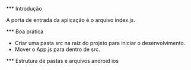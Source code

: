 *** Introdução

A porta de entrada da aplicação é o arquivo index.js.

*** Boa prática

- Criar uma pasta src na raiz do projeto para iniciar o desenvolvimento.
- Mover o App.js para dentro de src.


*** Estrutura de pastas e arquivos
android
ios

